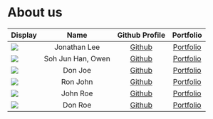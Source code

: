# About us

Display | Name | Github Profile | Portfolio 
--------|:----:|:--------------:|:---------:
![](https://via.placeholder.com/100.png?text=Photo) | Jonathan Lee | [Github](https://github.com/) | [Portfolio](docs/team/johndoe.md)
![](https://via.placeholder.com/100.png?text=Photo) | Soh Jun Han, Owen | [Github](https://github.com/owensoh/tp) | [Portfolio](https://github.com/AY2122S1-CS2113-T16-2/tp/)
![](https://via.placeholder.com/100.png?text=Photo) | Don Joe | [Github](https://github.com/) | [Portfolio](docs/team/johndoe.md)
![](https://via.placeholder.com/100.png?text=Photo) | Ron John | [Github](https://github.com/) | [Portfolio](docs/team/johndoe.md)
![](https://via.placeholder.com/100.png?text=Photo) | John Roe | [Github](https://github.com/) | [Portfolio](docs/team/johndoe.md)
![](https://via.placeholder.com/100.png?text=Photo) | Don Roe | [Github](https://github.com/) | [Portfolio](docs/team/johndoe.md)
